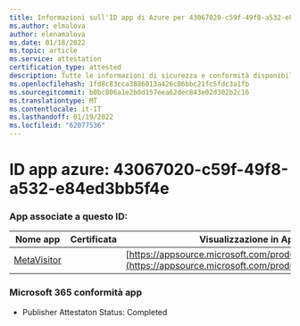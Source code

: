 ```yaml
---
title: Informazioni sull'ID app di Azure per 43067020-c59f-49f8-a532-e84ed3bb5f4e
ms.author: elmalova
author: elenamalova
ms.date: 01/18/2022
ms.topic: article
ms.service: attestation
certification_type: attested
description: Tutte le informazioni di sicurezza e conformità disponibili per 43067020-c59f-49f8-a532-e84ed3bb5f4e.
ms.openlocfilehash: 1fd8c83cca3886013a426c86bbc21fc5fdc3a1fb
ms.sourcegitcommit: b0bc806a1e2b0d157eea62dec843e02d302b2c16
ms.translationtype: MT
ms.contentlocale: it-IT
ms.lasthandoff: 01/19/2022
ms.locfileid: "62077536"
---
```

# <a name="azure-app-id-43067020-c59f-49f8-a532-e84ed3bb5f4e"></a>ID app azure: 43067020-c59f-49f8-a532-e84ed3bb5f4e


### <a name="apps-associated-with-this-id"></a>App associate a questo ID:
| **Nome app** | **Certificata** | **Visualizzazione in AppSource** |
|--------------|---------------|-----------------------|
| [MetaVisitor](https://docs.microsoft.com/microsoft-365-app-certification/forward/WA200003588) |  | [https://appsource.microsoft.com/product/office/WA200003588](https://appsource.microsoft.com/product/office/WA200003588) |

### <a name="microsoft-365-app-compliance-status"></a>Microsoft 365 conformità app
- Publisher Attestaton Status: Completed
